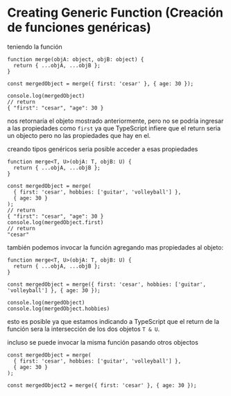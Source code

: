 # Creating Generic Function (Creación de funciones genéricas)

teniendo la función

```TS
function merge(objA: object, objB: object) {
  return { ...objA, ...objB };
}

const mergedObject = merge({ first: 'cesar' }, { age: 30 });

console.log(mergedObject)
// return
{ "first": "cesar", "age": 30 }
```

nos retornaría el objeto mostrado anteriormente, pero no se podría ingresar a las propiedades como `first` ya que TypeScript infiere que el return seria un objecto pero no las propiedades que hay en el.

creando tipos genéricos seria posible acceder a esas propiedades

```TS
function merge<T, U>(objA: T, objB: U) {
  return { ...objA, ...objB };
}

const mergedObject = merge(
  { first: 'cesar', hobbies: ['guitar', 'volleyball'] },
  { age: 30 }
);
// return
{ "first": "cesar", "age": 30 }
console.log(mergedObject.first)
// return
"cesar"
```

también podemos invocar la función agregando mas propiedades al objeto:

```TS
function merge<T, U>(objA: T, objB: U) {
  return { ...objA, ...objB };
}

const mergedObject = merge({ first: 'cesar', hobbies: ['guitar', 'volleyball'] }, { age: 30 });

console.log(mergedObject)
console.log(mergedObject.hobbies)
```

esto es posible ya que estamos indicando a TypeScript que el return de la función sera la intersección de los dos objetos `T & U`.

incluso se puede invocar la misma función pasando otros objectos

```TS
const mergedObject = merge(
  { first: 'cesar', hobbies: ['guitar', 'volleyball'] },
  { age: 30 }
);

const mergedObject2 = merge({ first: 'cesar' }, { age: 30 });
```
